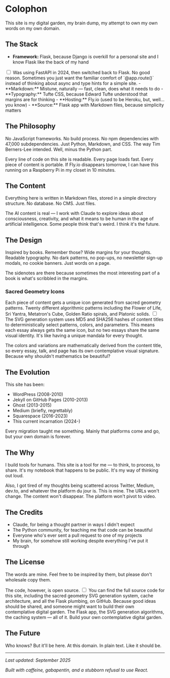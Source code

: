 # Colophon

This site is my digital garden, my brain dump, my attempt to own my own words on my own domain. 

## The Stack

- **Framework:** Flask, because Django is overkill for a personal site and I know Flask like the back of my hand<label for="sn-fastapi" class="margin-toggle sidenote-number"></label>
<input type="checkbox" id="sn-fastapi" class="margin-toggle"/>
<span class="sidenote">Was using FastAPI in 2024, then switched back to Flask. No good reason. Sometimes you just want the familiar comfort of `@app.route()` instead of thinking about async and type hints for a simple site.</span>
- **Markdown:** Mistune, naturally — fast, clean, does what it needs to do
- **Typography:** Tufte CSS, because Edward Tufte understood that margins are for thinking
- **Hosting:** Fly.io (used to be Heroku, but, well... you know)
- **Source:** Flask app with Markdown files, because simplicity matters

## The Philosophy

No JavaScript frameworks. No build process. No npm dependencies with 47,000 subdependencies. Just Python, Markdown, and CSS. The way Tim Berners-Lee intended. Well, minus the Python part.

Every line of code on this site is readable. Every page loads fast. Every piece of content is portable. If Fly.io disappears tomorrow, I can have this running on a Raspberry Pi in my closet in 10 minutes.

## The Content

Everything here is written in Markdown files, stored in a simple directory structure. No database. No CMS. Just files. 

The AI content is real — I work with Claude to explore ideas about consciousness, creativity, and what it means to be human in the age of artificial intelligence. Some people think that's weird. I think it's the future.

## The Design

Inspired by books. Remember those? Wide margins for your thoughts. Readable typography. No dark patterns, no pop-ups, no newsletter sign-up modals, no cookie banners. Just words on a page.

The sidenotes are there because sometimes the most interesting part of a book is what's scribbled in the margins.

### Sacred Geometry Icons

Each piece of content gets a unique icon generated from sacred geometry patterns. Twenty different algorithmic patterns including the Flower of Life, Sri Yantra, Metatron's Cube, Golden Ratio spirals, and Platonic solids.<label for="sn-svg-generation" class="margin-toggle sidenote-number"></label>
<input type="checkbox" id="sn-svg-generation" class="margin-toggle"/>
<span class="sidenote">The SVG generation system uses MD5 and SHA256 hashes of content titles to deterministically select patterns, colors, and parameters. This means each essay always gets the same icon, but no two essays share the same visual identity. It's like having a unique mandala for every thought.</span>

The colors and variations are mathematically derived from the content title, so every essay, talk, and page has its own contemplative visual signature. Because why shouldn't mathematics be beautiful?

## The Evolution

This site has been:
- WordPress (2008-2010)
- Jekyll on GitHub Pages (2010-2013)  
- Ghost (2013-2015)
- Medium (briefly, regrettably)
- Squarespace (2016-2023)
- This current incarnation (2024-)

Every migration taught me something. Mainly that platforms come and go, but your own domain is forever.

## The Why

I build tools for humans. This site is a tool for me — to think, to process, to share. It's my notebook that happens to be public. It's my way of thinking out loud.

Also, I got tired of my thoughts being scattered across Twitter, Medium, dev.to, and whatever the platform du jour is. This is mine. The URLs won't change. The content won't disappear. The platform won't pivot to video.

## The Credits

- Claude, for being a thought partner in ways I didn't expect
- The Python community, for teaching me that code can be beautiful
- Everyone who's ever sent a pull request to one of my projects
- My brain, for somehow still working despite everything I've put it through

## The License

The words are mine. Feel free to be inspired by them, but please don't wholesale copy them.

The code, however, is open source.<label for="sn-open-source" class="margin-toggle sidenote-number"></label>
<input type="checkbox" id="sn-open-source" class="margin-toggle"/>
<span class="sidenote">You can find the full source code for this site, including the sacred geometry SVG generation system, cache architecture, and all the Flask plumbing, on GitHub. Because good ideas should be shared, and someone might want to build their own contemplative digital garden.</span> The Flask app, the SVG generation algorithms, the caching system — all of it. Build your own contemplative digital garden.

## The Future

Who knows? But it'll be here. At this domain. In plain text. Like it should be.

---

*Last updated: September 2025*

*Built with caffeine, gabapentin, and a stubborn refusal to use React.*